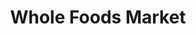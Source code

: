 ---
title: "Whole Foods Market"
url: /atlanta/whole-foods-market-14th-street-northwest/
shop: supermarket
---